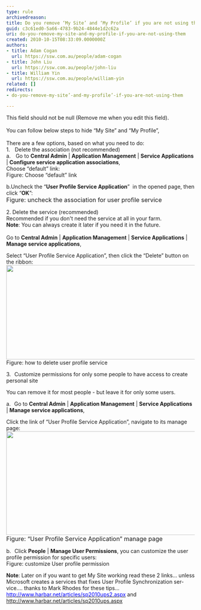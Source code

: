 ```yaml
---
type: rule
archivedreason: 
title: Do you remove ‘My Site’ and ‘My Profile’ if you are not using them?
guid: c3c61ed0-5a66-4783-9b24-4844e1d2c62a
uri: do-you-remove-my-site-and-my-profile-if-you-are-not-using-them
created: 2010-10-15T08:33:09.0000000Z
authors:
- title: Adam Cogan
  url: https://ssw.com.au/people/adam-cogan
- title: John Liu
  url: https://ssw.com.au/people/john-liu
- title: William Yin
  url: https://ssw.com.au/people/william-yin
related: []
redirects:
- do-you-remove-my-site’-and-my-profile’-if-you-are-not-using-them

---
```



This field should not be null (Remove me when you edit this field).
<br><excerpt class='endintro'></excerpt><br>
  <span lang="EN-US">
<font>
<font>You can follow below steps to&#160;hide “My Site” and “My Profile”,<br>
</font>
<br>
There are a few options, based on what you need to do&#58;</font> <br>
</span>
<span>
<span>
<font>1.</font>
<span style="font&#58;7pt 'times new roman';">&#160;&#160;&#160; </span>
</span>
</span>
<span lang="EN-US">
<font>Delete the association (not recommended)<br>
</font></span><span><span><font>a.</font>
<span style="font&#58;7pt 'times new roman';">&#160;&#160;&#160; </span>
</span>
</span>
<span>
<font>Go to <strong>Central Admin</strong> | <strong>Application Management</strong> | <strong>Service Applications</strong> | <strong>Configure service application associations</strong>,&#160;<br>
<font>Choose “default” link&#58;</font></font>
</span>
<font>
<br>
</font>
<img alt="" class="ms-rteCustom-ImageArea" src="/Standards/SoftwareDevelopment/RulesToBetterSharePoint/PublishingImages/RemoveAssociation.png" />
<br>
<font class="ms-rteCustom-FigureNormal">
Figure&#58; Choose “default” link</font>
<p>
<font>b.Uncheck the “<strong>User Profile Service Application</strong>”&#160; in the opened page, then click “<strong>OK</strong>”&#58;<span lang="EN-US">
<font><font>
<img alt="" class="ms-rteCustom-ImageArea" src="/Standards/SoftwareDevelopment/RulesToBetterSharePoint/PublishingImages/RemoveAssociation2.png" /><br>
</font></font></span></font><font size="+0" class="ms-rteCustom-FigureNormal">Figure&#58; uncheck the association for user profile service</font></p>
<p><span lang="EN-US"><span><font>2.</font> </span><font>Delete the service (recommended)<br>
Recommended if you don't need the service at all in your farm.<br>
<strong>Note</strong>&#58; You can always create it later if you need it in the future.<br>
<br>
Go to <strong>Central Admin</strong> | <strong>Application Management</strong> | <strong>Service Applications</strong> | <strong>Manage service applications</strong>,<strong></strong></font></span></p>
<p><span lang="EN-US"><font>Select “User Profile Service Application”, then click the “Delete” button on the ribbon&#58;</font></span><strong><span lang="EN-US"><font><font><strong><span lang="EN-US"><font><span lang="EN-US"><font><font><img alt="" height="278" width="855" style="width&#58;830px;height&#58;252px;" src="/Standards/SoftwareDevelopment/RulesToBetterSharePoint/PublishingImages/DeleteUserProfileService.png" class="ms-rteCustom-ImageArea" /></font></font></span></font></span></strong></font><br>
</font></span></strong><font class="ms-rteCustom-FigureNormal"><span class="ms-rteCustom-FigureNormal">Figure&#58; how to delete user profile service<span lang="EN-US"><font>&#160;</font></span></span><span lang="EN-US"><font></font></span></font></p>
<p><span lang="EN-US"><span><font>3.</font><span style="font&#58;7pt 'times new roman';">&#160;&#160;&#160; </span></span></span><span lang="EN-US"><font>Customize permissions for only some people to have access to create personal site </font></span></p>
<p><font>You can remove it for most people - but leave it for only some users.</font></p>
<p><span lang="EN-US"><span><font>a.</font><span style="font&#58;7pt 'times new roman';">&#160;&#160;&#160; </span></span></span><span lang="EN-US"><font>Go to <strong>Central Admin</strong> | <strong>Application Management</strong> | <strong>Service Applications</strong> | <strong>Manage service applications</strong>,</font></span></p>
<p><span lang="EN-US"><font>Click the link of “User Profile Service Application”, navigate to its manage page&#58;</font></span><strong><span lang="EN-US"><font><font><strong><span lang="EN-US"><font><span lang="EN-US"><font><font><img alt="" height="277" width="827" class="ms-rteCustom-ImageArea" src="/Standards/SoftwareDevelopment/RulesToBetterSharePoint/PublishingImages/UserProfileServiceManagePage.png" /></font></font></span></font></span></strong></font><br>
</font></span></strong><font size="+0" class="ms-rteCustom-FigureNormal">Figure&#58; “User Profile Service Application” manage page</font></p>
<p><span><span><font>b.</font><span style="font&#58;7pt 'times new roman';">&#160;&#160;&#160; </span></span></span><font>Click <strong>People</strong> | <strong>Manage User Permissions</strong>, you can customize the user profile permission for specific users&#58;</font><strong><font><font><strong><font><span lang="EN-US"><font><font><img alt="" src="/Standards/SoftwareDevelopment/RulesToBetterSharePoint/PublishingImages/CustomUserProfileServicePermission.png" class="ms-rteCustom-ImageArea" /></font></font></span></font></strong></font><br>
</font></strong><span class="ms-rteCustom-FigureNormal">Figure&#58; customize User profile permission</span></p>
<p><strong><span lang="EN-US"><font>Note</font></span></strong><span lang="EN-US"><font>&#58; Later on if you want to get My Site working read these 2 links… unless Microsoft creates a services that fixes User Profile Synchronization service…. thanks to Mark Rhodes for these tips…<br>
</font><a href="http&#58;//www.harbar.net/articles/sp2010ups2.aspx"><font color="#0000ff">http&#58;//www.harbar.net/articles/sp2010ups2.aspx</font></a><font> and </font><a href="http&#58;//www.harbar.net/articles/sp2010ups.aspx"><font>http&#58;//www.harbar.net/articles/sp2010ups.aspx</font></a></span></p>



